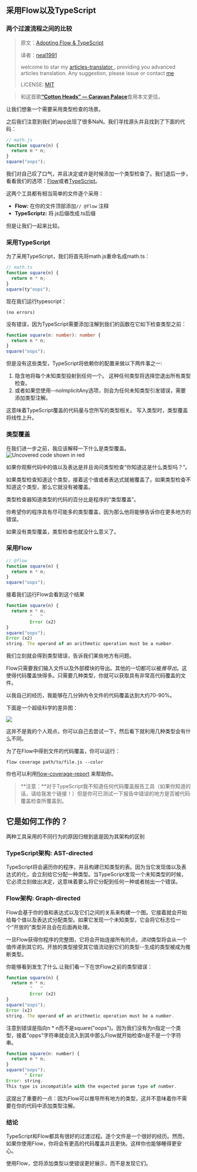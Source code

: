 ## 采用Flow以及TypeScript 

 ### 两个过渡流程之间的比较

>原文：[Adopting Flow & TypeScript](http://thejameskyle.com/adopting-flow-and-typescript.html)
>
>译者：[neal1991](https://github.com/neal1991)
>
>welcome to star my [articles-translator ](https://github.com/neal1991), providing you advanced articles translation. Any suggestion, please issue or contact [me](mailto:bing@stu.ecnu.edu.cn)
>
>LICENSE: [MIT](https://opensource.org/licenses/MIT)

>  和这首歌[**“Cotton Heads” — Caravan Palace**](https://www.youtube.com/watch?v=QNkBLye7xfY)食用本文更佳。

让我们想象一个需要采用类型检查的场景。

之后我们注意到我们的app出现了很多NaN。我们寻找源头并且找到了下面的代码：


```javascript
// math.js
function square(n) {
  return n * n;
}
square("oops");
```
我们对自己叹了口气，并且决定或许是时候添加一个类型检查了。我们退后一步，看看我们的选项：[Flow](https://flow.org/)或者[TypeScript](http://www.typescriptlang.org/)。

这两个工具都有相当简单的文件逐个采用：

* **Flow:** 在你的文件顶部添加`// @flow` 注释
* **TypeScriptz:** 将.js后缀改成.ts后缀

但是让我们一起来比较。

 ### 采用TypeScript
为了采用TypeScript，我们将首先将math.js重命名成math.ts：

```typescript
// math.ts
function square(n) {
  return n * n;
}
square(ty"oops");
```
现在我们运行typescript：

    (no errors)
没有错误，因为TypeScript需要添加注解到我们的函数在它如下检查类型之前：

```typescript
function square(n: number): number {
  return n * n;
}
square("oops");
```
但是没有这些类型，TypeScript将依赖你的配置来做以下两件事之一:

1. 隐含地将每个未知类型投射到任何一个。 这种任何类型将选择您退出所有类型检查。
2. 或者如果您使用--noImplicitAny选项，则会为任何未知类型引发错误，需要添加类型注解。

这意味着TypeScript覆盖的代码量与您所写的类型相关。 写入类型时，类型覆盖将线性上升。

 ### 类型覆盖
在我们进一步之前，我应该解释一下什么是类型覆盖。![Uncovered code shown in red](https://cdn-images-1.medium.com/max/2000/1*CgIv2yvDU_GTscCRLFp6DA.png) 

如果你观察代码中的值以及表达是并且询问类型检查“你知道这是什么类型吗？”。



如果类型检查知道这个类型，接着这个值或者表达式就被覆盖了。如果类型检查不知道这个类型，那么它就没有被覆盖。

类型检查器知道类型的代码的百分比是程序的“类型覆盖”。

你希望你的程序具有尽可能多的类型覆盖，因为那么他将能够告诉你在更多地方的错误。

如果没有类型覆盖，类型检查也就没什么意义了。

 ### 采用Flow
```javascript
// @flow
function square(n) {
  return n * n;
}
square("oops");
```
接着我们运行Flow会看到这个结果

```javascript
function square(n) {
  return n * n;
         ^   ^
         Error (x2)
}
square("oops");
Error (x2)
string. The operand of an arithmetic operation must be a number.
```
我们立刻就会得到类型错误，告诉我们某些地方有问题。

Flow只需要我们输入文件以及外部模块的导出。其他的一切都可以被*推导出*。这使得代码覆盖快得多。只需要几种类型，你就可以获取具有非常高代码覆盖的文件。

以我自己的经历，我能够在几分钟内令文件的代码覆盖达到大约70-90%。

下面是一个超级科学的差异图：

![](https://cdn-images-1.medium.com/max/3728/1*mhy7hyBK_lQaHTsu6YB3uA.png) 

这并不是我的个人观点，你可以自己去尝试一下，然后看下就利用几种类型会有什么不同。

为了在Flow中得到文件的代码覆盖，你可以运行：

    flow coverage path/to/file.js --color
你也可以利用[flow-coverage-report](https://github.com/rpl/flow-coverage-report) 来帮助你。

> **注意：**对于TypeScript我不知道任何代码覆盖报告工具（如果你知道的话，请给我发个链接！）但是你可已测试一下报告中错误的地方是否被代码覆盖检查所覆盖到。

## 它是如何工作的？ 

两种工具采用的不同行为的原因归根到底是因为其架构的区别

 ### TypeScript架构: AST-directed
TypeScript将会遍历你的程序，并且构建已知类型的表。因为当它发现值以及表达式的化，会立刻给它分配一种类型。当TypeScript发现一个未知类型的时候，它必须立刻做出决定，这意味着要么将它分配到任何一种或者抛出一个错误。

 ### Flow架构: Graph-directed
Flow会基于你的值和表达式以及它们之间的关系来构建一个图。它接着就会开始给每个值以及表达式分配类型。如果它发现一个未知类型，它会将它标志位一个“开放的”类型并且会在后面再处理。

一旦Flow获得你程序的完整图，它将会开始连接所有的点，*流动*类型将会从一个值传递到其它的。开放的类型接受其它值流动到它们的类型--生成的类型被成为推断类型。

你能够看到发生了什么.让我们看一下在世Flow之前的类型错误：

```javascript
function square(n) {
  return n * n;
         ^   ^
         Error (x2)
}
square("oops");
Error (x2)
string. The operand of an arithmetic operation must be a number.
```
注意到错误是指向n * n而不是square("oops")。因为我们没有为n指定一个类型，接着"opps"字符串就会流入到其中那么Flow就开始检查n是不是一个字符串。

```javascript
function square(n: number) {
  return n * n;
}
square("oops");
       ^ Error
Error: string.
This type is incompatible with the expected param type of number.
```
这提出了重要的一点：因为Flow可以推导所有地方的类型，这并不意味着你不需要在你的代码中添加类型注解。

 ### 结论
TypeScript和Flow都具有很好的过渡过程。逐个文件是一个很好的经历。然而，如果你使用Flow，你将会有更高的代码覆盖并且更快。这样你也能够睡得更安心。

使用Flow，您将添加类型以使错误更好展示，而不是发现它们。
